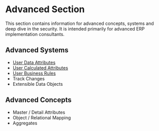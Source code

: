 # Advanced Section

This section contains information for advanced concepts, systems and deep dive in the security.
It is intended primarily for advanced ERP implementation consultants.

## Advanced Systems

- [User Data Attributes](user-data-attributes/overview.md)
- [User Calculated Attributes](user-calculated-attributes/overview.md)
- [User Business Rules](user-business-rules/overview.md)
- Track Changes
- Extensible Data Objects

## Advanced Concepts

- Master / Detail Attributes
- Object / Relational Mapping
- Aggregates
